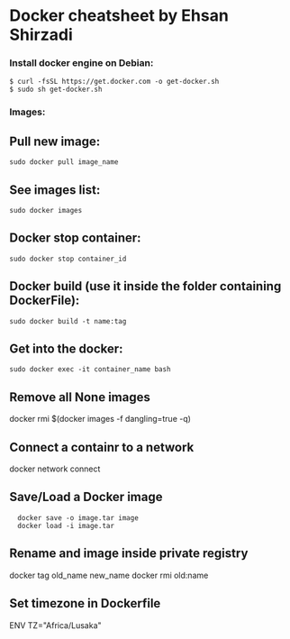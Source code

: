 # Docker cheatsheet by Ehsan Shirzadi

### Install docker engine on Debian:
```
$ curl -fsSL https://get.docker.com -o get-docker.sh
$ sudo sh get-docker.sh
```

### Images:
## Pull new image:
```
sudo docker pull image_name
```

## See images list:
```
sudo docker images
```

## Docker stop container:
```
sudo docker stop container_id
```

## Docker build (use it inside the folder containing DockerFile):
```
sudo docker build -t name:tag
```

## Get into the docker:
```
sudo docker exec -it container_name bash
```
## Remove all None images
docker rmi $(docker images -f dangling=true -q)

## Connect a containr to a network
docker network connect <network> <container>

## Save/Load a Docker image
```
  docker save -o image.tar image
  docker load -i image.tar
```
## Rename and image inside private registry
docker tag old_name new_name
docker rmi old:name

## Set timezone in Dockerfile
ENV TZ="Africa/Lusaka"
